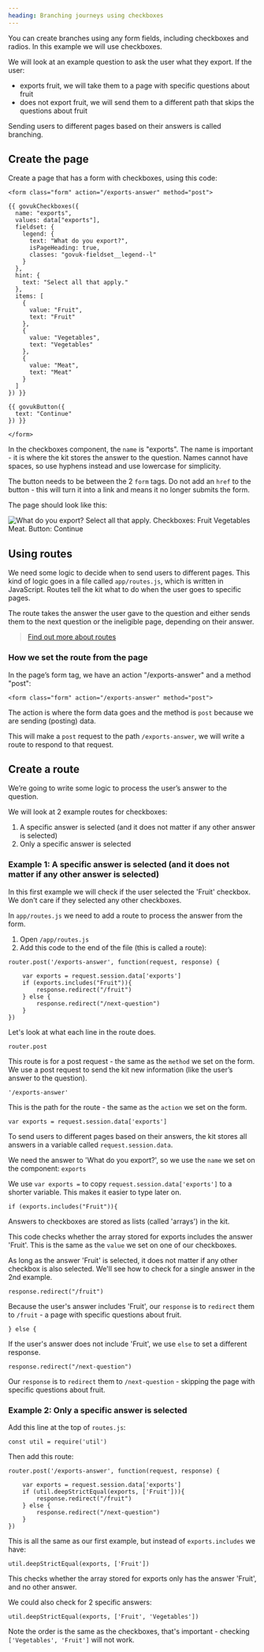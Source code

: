```yaml
---
heading: Branching journeys using checkboxes
---
```


You can create branches using any form fields, including checkboxes and radios. In this example we will use checkboxes.

We will look at an example question to ask the user what they export. If the user:
 
- exports fruit, we will take them to a page with specific questions about fruit 
- does not export fruit, we will send them to a different path that skips the questions about fruit

Sending users to different pages based on their answers is called branching.

## Create the page

Create a page that has a form with checkboxes, using this code:

```
<form class="form" action="/exports-answer" method="post">

{{ govukCheckboxes({
  name: "exports",
  values: data["exports"],
  fieldset: {
    legend: {
      text: "What do you export?",
      isPageHeading: true,
      classes: "govuk-fieldset__legend--l"
    }
  },
  hint: {
    text: "Select all that apply."
  },
  items: [
    {
      value: "Fruit",
      text: "Fruit"
    },
    {
      value: "Vegetables",
      text: "Vegetables"
    },
    {
      value: "Meat",
      text: "Meat"
    }
  ]
}) }}

{{ govukButton({
  text: "Continue"
}) }}

</form>
```

In the checkboxes component, the `name` is "exports". The name is important - it is where the kit stores the answer to the question. Names cannot have spaces, so use hyphens instead and use lowercase for simplicity.

The button needs to be between the 2 `form` tags. Do not add an `href` to the button - this will turn it into a link and means it no longer submits the form.

The page should look like this:

![What do you export? Select all that apply. Checkboxes: Fruit Vegetables Meat. Button: Continue](/public/docs/v13/images/docs/branching-checkboxes.png)

## Using routes

We need some logic to decide when to send users to different pages. This kind of logic goes in a file called `app/routes.js`, which is written in JavaScript. Routes tell the kit what to do when the user goes to specific pages.

The route takes the answer the user gave to the question and either sends them to the next question or the ineligible page, depending on their answer.

> [Find out more about routes](/docs/create-routes)

### How we set the route from the page

In the page’s form tag, we have an action "/exports-answer" and a method "post":

```
<form class="form" action="/exports-answer" method="post">
```

The action is where the form data goes and the method is `post` because we are sending (posting) data.

This will make a `post` request to the path `/exports-answer`, we will write a route to respond to that request.

## Create a route

We’re going to write some logic to process the user’s answer to the question.

We will look at 2 example routes for checkboxes:

1. A specific answer is selected (and it does not matter if any other answer is selected)
2. Only a specific answer is selected

### Example 1: A specific answer is selected (and it does not matter if any other answer is selected)

In this first example we will check if the user selected the 'Fruit' checkbox. We don't care if they selected any other checkboxes.

In `app/routes.js` we need to add a route to process the answer from the form.

1. Open `/app/routes.js`
2. Add this code to the end of the file (this is called a route):

```
router.post('/exports-answer', function(request, response) {

	var exports = request.session.data['exports']
	if (exports.includes("Fruit")){
		response.redirect("/fruit")
	} else {
		response.redirect("/next-question")
	}
})
```

Let's look at what each line in the route does.

<div class="govuk-!-margin-bottom-8">

`router.post`

This route is for a post request - the same as the `method` we set on the form. We use a post request to send the kit new information (like the user’s answer to the question).

</div>
<div class="govuk-!-margin-bottom-8">

`'/exports-answer'`

This is the path for the route - the same as the `action` we set on the form.

</div>
<div class="govuk-!-margin-bottom-8">

`var exports = request.session.data['exports']`

To send users to different pages based on their answers, the kit stores all answers in a variable called `request.session.data`.

We need the answer to 'What do you export?', so we use the `name` we set on the component: `exports`

We use `var exports =` to copy `request.session.data['exports']` to a shorter variable. This makes it easier to type later on.

</div>
<div class="govuk-!-margin-bottom-8">

`if (exports.includes("Fruit")){`

Answers to checkboxes are stored as lists (called 'arrays') in the kit.

This code checks whether the array stored for exports includes the answer 'Fruit'. This is the same as the `value` we set on one of our checkboxes.

As long as the answer 'Fruit' is selected, it does not matter if any other checkbox is also selected. We'll see how to check for a single answer in the 2nd example.

</div>
<div class="govuk-!-margin-bottom-8">

`response.redirect("/fruit")`

Because the user's answer includes 'Fruit', our `response` is to `redirect` them to `/fruit` - a page with specific questions about fruit.

</div>
<div class="govuk-!-margin-bottom-8">

`} else {`

If the user's answer does not include 'Fruit', we use `else` to set a different response.

</div>
<div class="govuk-!-margin-bottom-8">

`response.redirect("/next-question")`

Our `response` is to `redirect` them to `/next-question` - skipping the page with specific questions about fruit.

### Example 2: Only a specific answer is selected

Add this line at the top of `routes.js`:

```
const util = require('util')
```

Then add this route:

```
router.post('/exports-answer', function(request, response) {

	var exports = request.session.data['exports']
	if (util.deepStrictEqual(exports, ['Fruit'])){
		response.redirect("/fruit")
	} else {
		response.redirect("/next-question")
	}
})
```

This is all the same as our first example, but instead of `exports.includes` we have:

```
util.deepStrictEqual(exports, ['Fruit'])
```

This checks whether the array stored for exports only has the answer 'Fruit', and no other answer.

We could also check for 2 specific answers:

```
util.deepStrictEqual(exports, ['Fruit', 'Vegetables'])
```

Note the order is the same as the checkboxes, that's important - checking `['Vegetables', 'Fruit']` will not work.
